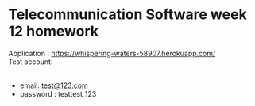 # Telecommunication Software week 12 homework

Application : https://whispering-waters-58907.herokuapp.com/
<br />
Test account:
<br />
<br />
* email: test@123.com
* password : testtest_123
